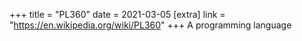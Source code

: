 +++
title = "PL360"
date = 2021-03-05
[extra]
link = "https://en.wikipedia.org/wiki/PL360"
+++
A programming language

